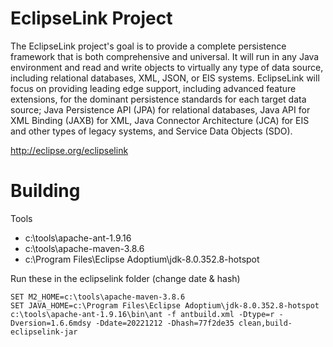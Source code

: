 EclipseLink Project
========================================

The EclipseLink project's goal is to provide a complete persistence framework that is both comprehensive and universal. It will run in any Java environment and read and write objects to virtually any type of data source, including relational databases, XML, JSON, or EIS systems. EclipseLink will focus on providing leading edge support, including advanced feature extensions, for the dominant persistence standards for each target data source; Java Persistence API (JPA) for relational databases, Java API for XML Binding (JAXB) for XML, Java Connector Architecture (JCA) for EIS and other types of legacy systems, and Service Data Objects (SDO).


http://eclipse.org/eclipselink



Building
========================================

Tools
* c:\tools\apache-ant-1.9.16 
* c:\tools\apache-maven-3.8.6 
* c:\Program Files\Eclipse Adoptium\jdk-8.0.352.8-hotspot

Run these in the eclipselink folder (change date & hash)
```
SET M2_HOME=c:\tools\apache-maven-3.8.6
SET JAVA_HOME=c:\Program Files\Eclipse Adoptium\jdk-8.0.352.8-hotspot
c:\tools\apache-ant-1.9.16\bin\ant -f antbuild.xml -Dtype=r -Dversion=1.6.6mdsy -Ddate=20221212 -Dhash=77f2de35 clean,build-eclipselink-jar
```
